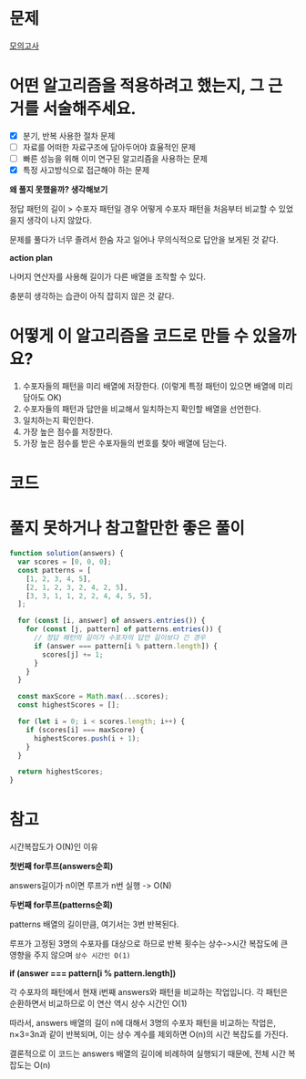 # 문제

[모의고사](https://school.programmers.co.kr/learn/courses/30/lessons/42840?language=javascript)

# 어떤 알고리즘을 적용하려고 했는지, 그 근거를 서술해주세요.

- [x] 분기, 반복 사용한 절차 문제
- [ ] 자료를 어떠한 자료구조에 담아두어야 효율적인 문제
- [ ] 빠른 성능을 위해 이미 연구된 알고리즘을 사용하는 문제
- [x] 특정 사고방식으로 접근해야 하는 문제

**왜 풀지 못했을까? 생각해보기**

정답 패턴의 길이 > 수포자 패턴일 경우 어떻게 수포자 패턴을 처음부터 비교할 수 있었을지 생각이 나지 않았다.

문제를 풀다가 너무 졸려서 한숨 자고 일어나 무의식적으로 답안을 보게된 것 같다.

**action plan**

나머지 연산자를 사용해 길이가 다른 배열을 조작할 수 있다.

충분히 생각하는 습관이 아직 잡히지 않은 것 같다.

# 어떻게 이 알고리즘을 코드로 만들 수 있을까요?

1. 수포자들의 패턴을 미리 배열에 저장한다. (이렇게 특정 패턴이 있으면 배열에 미리 담아도 OK)
2. 수포자들의 패턴과 답안을 비교해서 일치하는지 확인할 배열을 선언한다.
3. 일치하는지 확인한다.
4. 가장 높은 점수를 저장한다.
5. 가장 높은 점수를 받은 수포자들의 번호를 찾아 배열에 담는다.

# 코드

# 풀지 못하거나 참고할만한 좋은 풀이

```js
function solution(answers) {
  var scores = [0, 0, 0];
  const patterns = [
    [1, 2, 3, 4, 5],
    [2, 1, 2, 3, 2, 4, 2, 5],
    [3, 3, 1, 1, 2, 2, 4, 4, 5, 5],
  ];

  for (const [i, answer] of answers.entries()) {
    for (const [j, pattern] of patterns.entries()) {
      // 정답 패턴의 길이가 수포자의 답안 길이보다 긴 경우
      if (answer === pattern[i % pattern.length]) {
        scores[j] += 1;
      }
    }
  }

  const maxScore = Math.max(...scores);
  const highestScores = [];

  for (let i = 0; i < scores.length; i++) {
    if (scores[i] === maxScore) {
      highestScores.push(i + 1);
    }
  }

  return highestScores;
}
```

# 참고

시간복잡도가 O(N)인 이유

**첫번째 for루프(answers순회)**

answers길이가 n이면 루프가 n번 실행 -> O(N)

**두번째 for루프(patterns순회)**

patterns 배열의 길이만큼, 여기서는 3번 반복된다.

루프가 고정된 3명의 수포자를 대상으로 하므로 반복 횟수는 상수->시간 복잡도에 큰 영향을 주지 않으며 `상수 시간인 O(1)`

**if (answer === pattern[i % pattern.length])**

각 수포자의 패턴에서 현재 i번째 answers와 패턴을 비교하는 작업입니다. 각 패턴은 순환하면서 비교하므로 이 연산 역시 상수 시간인 O(1)

따라서, answers 배열의 길이 n에 대해서 3명의 수포자 패턴을 비교하는 작업은, n×3=3n과 같이 반복되며, 이는 상수 계수를 제외하면 O(n)의 시간 복잡도를 가진다.

결론적으로 이 코드는 answers 배열의 길이에 비례하여 실행되기 때문에, 전체 시간 복잡도는 O(n)
